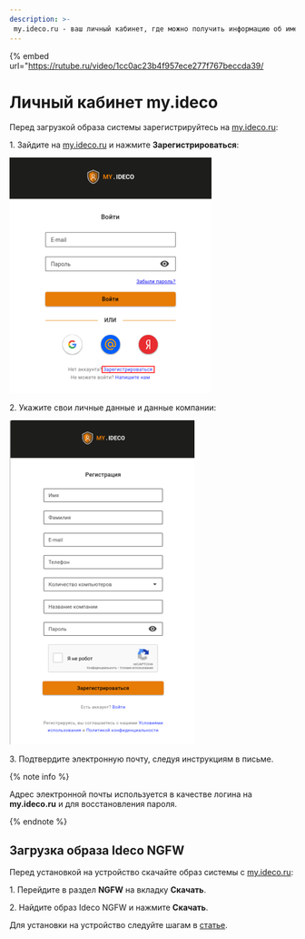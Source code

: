 ```yaml
---
description: >-
 my.ideco.ru - ваш личный кабинет, где можно получить информацию об имеющихся лицензиях, скачать ISO-образы продуктов, узнать о сроке окончания подписки на обновления модулей и технической поддержки.
---
```


{% embed url="https://rutube.ru/video/1cc0ac23b4f957ece277f767beccda39/

<!-- [Возможности MY.IDECO](https://rutube.ru/video/1cc0ac23b4f957ece277f767beccda39/) -->

# Личный кабинет my.ideco

Перед загрузкой образа системы зарегистрируйтесь на [my.ideco.ru](https://my.ideco.ru/):

1\. Зайдите на [my.ideco.ru](https://my.ideco.ru/) и нажмите **Зарегистрироваться**:

![](../../_images/initial-action-my-ideco1.png)

2\. Укажите свои личные данные и данные компании:

![](../../_images/initial-action-my-ideco2.png)

3\. Подтвердите электронную почту, следуя инструкциям в письме.

{% note info %}

Адрес электронной почты используется в качестве логина на **my.ideco.ru** и для восстановления пароля.

{% endnote %}

## Загрузка образа Ideco NGFW 

Перед установкой на устройство скачайте образ системы с [my.ideco.ru](https://my.ideco.ru/):

1\. Перейдите в раздел **NGFW** на вкладку **Скачать**.

2\. Найдите образ Ideco NGFW и нажмите **Скачать**.

Для установки на устройство следуйте шагам в [статье](../../ngfw/installation/preparation-install.md).
